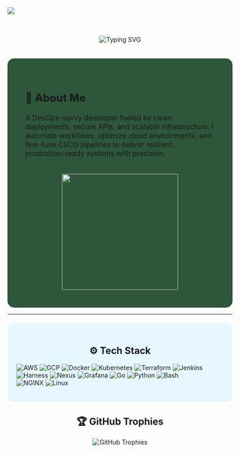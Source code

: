![](https://komarev.com/ghpvc/?username=karadhub&base=1000)<!-- 🧠 Typing Intro -->
<meta name="viewport" content="width=device-width, initial-scale=1.0">
<div style="background-color:#; padding: 20px 0; border-radius: 10px; ">
  <p style="text-align: center;">
    <img class="responsive-img" src="https://readme-typing-svg.herokuapp.com?font=Fira+Code&size=32&duration=3000&pause=1000&&color=F44336&&center=true&vCenter=true&width=800&lines=Hi+🙋‍♂️%2C+I'm+Vaibhav!;DevOps+Engineer;Marathi+Soil+🌱" alt="Typing SVG"/>
  </p>
</div>
<!-- ABOUT ME Section -->
<div align="center" style="background-color: #2e563aff; border-radius: 15px; padding: 30px; display: flex; flex-wrap: wrap; justify-content: space-between; align-items: center;">

<div style="flex: 1; min-width: 280px; max-width: 600px; text-align: left; padding: 10px; font-size: 16px;">

## 💬 About Me
A DevOps-savvy developer fueled by clean deployments, secure APIs, and scalable infrastructure. I automate workflows, optimize cloud environments, and fine-tune CI/CD pipelines to deliver resilient, production-ready systems with precision.
</div>

<div style="flex: 1; min-width: 200px; text-align: center; padding: 10px;">
  <img src="https://media.giphy.com/media/ZVik7pBtu9dNS/giphy.gif" width="260" />
</div>
</div>

---

<!-- TECH STACK Section -->
<div style="background-color:#E6F7FF; border-radius: 15px; padding: 20px; margin-top: 20px;">
<h2 align="center">⚙️ Tech Stack</h2>

<p align="center">
  
![AWS](https://img.shields.io/badge/AWS-232F3E?style=flat&logo=amazonaws&logoColor=white) 
![GCP](https://img.shields.io/badge/Google_Cloud-4285F4?style=flat&logo=googlecloud&logoColor=white) 
![Docker](https://img.shields.io/badge/Docker-2496ED?style=flat&logo=docker&logoColor=white) 
![Kubernetes](https://img.shields.io/badge/Kubernetes-326CE5?style=flat&logo=kubernetes&logoColor=white) 
![Terraform](https://img.shields.io/badge/Terraform-623CE4?style=flat&logo=terraform&logoColor=white) 
![Jenkins](https://img.shields.io/badge/Jenkins-D24939?style=flat&logo=jenkins&logoColor=white) 
![Harness](https://img.shields.io/badge/Harness-3949AB?style=flat&logo=harness&logoColor=white) 
![Nexus](https://img.shields.io/badge/Nexus-143055?style=flat&logo=sonatype&logoColor=white) 
![Grafana](https://img.shields.io/badge/Grafana-F46800?style=flat&logo=grafana&logoColor=white)
![Go](https://img.shields.io/badge/Go-00ADD8?style=flat&logo=go&logoColor=white) 
![Python](https://img.shields.io/badge/Python-3776AB?style=flat&logo=python&logoColor=white) 
![Bash](https://img.shields.io/badge/Bash-4EAA25?style=flat&logo=gnubash&logoColor=white)  
![NGINX](https://img.shields.io/badge/Nginx-009639?style=flat&logo=nginx&logoColor=white) 
![Linux](https://img.shields.io/badge/Linux-FCC624?style=flat&logo=linux&logoColor=black) 

</p>
</div>

<h2 align="center">🏆 GitHub Trophies</h2>

<p align="center">
  <img 
    src="https://github-profile-trophy.vercel.app/?username=karadhub&title=-Stars&theme=gruvbox&no-frame=true&no-bg=true&margin-w=10&column=8"  
    alt="GitHub Trophies"
  />
</p>

